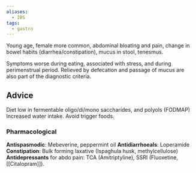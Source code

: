 ```yaml
---
aliases:
  - IBS
tags:
  - gastro
---
```

Young age, female more common, abdominal bloating and pain, change in bowel habits (diarrhea/constipation), mucus in stool, tenesmus.

Symptoms worse during eating, associated with stress, and during perimenstrual period.
Relieved by defecation and passage of mucus are also part of the diagnostic criteria.
## Advice
Diet low in fermentable oligo/di/mono saccharides, and polyols (FODMAP)
Increased water intake.
Avoid trigger foods.
### Pharmacological
**Antispasmodic**: Mebeverine, peppermint oil
**Antidiarrhoeals**: Loperamide
**Constipation**: Bulk forming laxative (Ispaghula husk, methylcellulose)
**Antidepressants** for abdo pain: TCA (Amitriptyline), SSRI (Fluoxetine, [[Citalopram]]).
